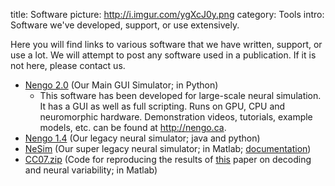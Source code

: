 title: Software
picture: http://i.imgur.com/ygXcJ0y.png
category: Tools
intro: Software we've developed, support, or use extensively.

Here you will find links to various software that we have written, support, or
use a lot. We will attempt to post any software used in a publication. If it
is not here, please contact us.

  * [Nengo 2.0](http://www.nengo.ca/) (Our Main GUI Simulator; in Python)
    * This software has been developed for large-scale neural simulation. It has a GUI as well as full scripting. Runs on GPU, CPU and neuromorphic hardware. Demonstration videos, tutorials, example models, etc. can be found at http://nengo.ca.
  * [Nengo 1.4](http://www.nengo.ca/download) (Our legacy neural simulator; java and python)
  * [NeSim](https://sourceforge.net/projects/nesim/) (Our super legacy neural simulator; in Matlab; [documentation](http://compneuro.uwaterloo.ca/codelibrary/NEHelp/index.html))
  * [CC07.zip](/files/cc07.zip) (Code for reproducing the results of [this](?q=node/26) paper on decoding and neural variability; in Matlab)

